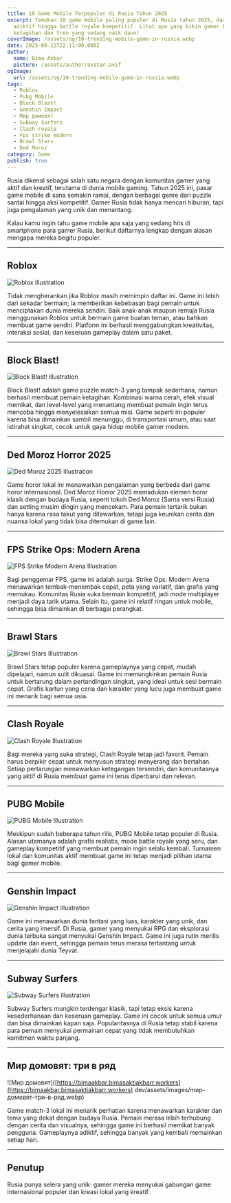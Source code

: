```yaml
---
title: 10 Game Mobile Terpopuler di Rusia Tahun 2025
excerpt: Temukan 10 game mobile paling populer di Rusia tahun 2025, dari puzzle
  adiktif hingga battle royale kompetitif. Lihat apa yang bikin gamer Rusia
  ketagihan dan tren yang sedang naik daun!
coverImage: /assets/og/10-trending-mobile-game-in-russia.webp
date: 2025-08-22T22:11:00.000Z
author:
  name: Bima Akbar
  picture: /assets/author/avatar.avif
ogImage:
  url: /assets/og/10-trending-mobile-game-in-russia.webp
tags:
  - Roblox
  - Pubg Mobile
  - Block Blast!
  - Genshin Impact
  - Мир домовят
  - Subway Surfers
  - Clash royale
  - Fps strike modern
  - Brawl Stars
  - Ded Moroz
category: Game
publish: true
---
```

Rusia dikenal sebagai salah satu negara dengan komunitas gamer yang aktif dan kreatif, terutama di dunia mobile gaming. Tahun 2025 ini, pasar game mobile di sana semakin ramai, dengan berbagai genre dari puzzle santai hingga aksi kompetitif. Gamer Rusia tidak hanya mencari hiburan, tapi juga pengalaman yang unik dan menantang.

Kalau kamu ingin tahu game mobile apa saja yang sedang hits di smartphone para gamer Rusia, berikut daftarnya lengkap dengan alasan mengapa mereka begitu populer.

* * *

## Roblox

![Roblox illustration](https://bimaakbar.bimasaktiakbarr.workers.dev/assets/images/roblox.webp)

Tidak mengherankan jika Roblox masih memimpin daftar ini. Game ini lebih dari sekadar bermain; ia memberikan kebebasan bagi pemain untuk menciptakan dunia mereka sendiri. Baik anak-anak maupun remaja Rusia menggunakan Roblox untuk bermain game buatan teman, atau bahkan membuat game sendiri. Platform ini berhasil menggabungkan kreativitas, interaksi sosial, dan keseruan gameplay dalam satu paket.

* * *

## Block Blast!

![Block Blast! illustration](https://bimaakbar.bimasaktiakbarr.workers.dev/assets/images/block-blast.webp)

Block Blast! adalah game puzzle match-3 yang tampak sederhana, namun berhasil membuat pemain ketagihan. Kombinasi warna cerah, efek visual memikat, dan level-level yang menantang membuat pemain ingin terus mencoba hingga menyelesaikan semua misi. Game seperti ini populer karena bisa dimainkan sambil menunggu, di transportasi umum, atau saat istirahat singkat, cocok untuk gaya hidup mobile gamer modern.

* * *

## Ded Moroz Horror 2025

![Ded Moroz 2025 illustration](https://bimaakbar.bimasaktiakbarr.workers.dev/assets/images/ded-moroz.webp)

Game horor lokal ini menawarkan pengalaman yang berbeda dari game horor internasional. Ded Moroz Horror 2025 memadukan elemen horor klasik dengan budaya Rusia, seperti tokoh Ded Moroz (Santa versi Rusia) dan setting musim dingin yang mencekam. Para pemain tertarik bukan hanya karena rasa takut yang ditawarkan, tetapi juga keunikan cerita dan nuansa lokal yang tidak bisa ditemukan di game lain.

* * *

## FPS Strike Ops: Modern Arena

![FPS Strike Modern Arena Illustration](https://bimaakbar.bimasaktiakbarr.workers.dev/assets/images/fps-strike-modern-arena.webp)

Bagi penggemar FPS, game ini adalah surga. Strike Ops: Modern Arena menawarkan tembak-menembak cepat, peta yang variatif, dan grafis yang memukau. Komunitas Rusia suka bermain kompetitif, jadi mode multiplayer menjadi daya tarik utama. Selain itu, game ini relatif ringan untuk mobile, sehingga bisa dimainkan di berbagai perangkat.

* * *

## Brawl Stars

![Brawl Stars Illustration](https://bimaakbar.bimasaktiakbarr.workers.dev/assets/images/brawl-stars.webp)

Brawl Stars tetap populer karena gameplaynya yang cepat, mudah dipelajari, namun sulit dikuasai. Game ini memungkinkan pemain Rusia untuk bertarung dalam pertandingan singkat, yang ideal untuk sesi bermain cepat. Grafis kartun yang ceria dan karakter yang lucu juga membuat game ini menarik bagi semua usia.

* * *

## Clash Royale

![Clash Royale Illustration](https://bimaakbar.bimasaktiakbarr.workers.dev/assets/images/clash-royale.webp)

Bagi mereka yang suka strategi, Clash Royale tetap jadi favorit. Pemain harus berpikir cepat untuk menyusun strategi menyerang dan bertahan. Setiap pertarungan menawarkan ketegangan tersendiri, dan komunitasnya yang aktif di Rusia membuat game ini terus diperbarui dan relevan.

* * *

## PUBG Mobile

![PUBG Mobile Illustration](https://bimaakbar.bimasaktiakbarr.workers.dev/assets/images/pubg-mobile.webp)

Meskipun sudah beberapa tahun rilis, PUBG Mobile tetap populer di Rusia. Alasan utamanya adalah grafis realistis, mode battle royale yang seru, dan gameplay kompetitif yang membuat pemain ingin selalu kembali. Turnamen lokal dan komunitas aktif membuat game ini tetap menjadi pilihan utama bagi gamer mobile.

* * *

## Genshin Impact

![Genshin Impact Illustration](https://bimaakbar.bimasaktiakbarr.workers.dev/assets/images/genshin-impact.webp)

Game ini menawarkan dunia fantasi yang luas, karakter yang unik, dan cerita yang imersif. Di Rusia, gamer yang menyukai RPG dan eksplorasi dunia terbuka sangat menyukai Genshin Impact. Game ini juga rutin merilis update dan event, sehingga pemain terus merasa tertantang untuk menjelajahi dunia Teyvat.

* * *

## Subway Surfers

![Subway Surfers illustration](https://bimaakbar.bimasaktiakbarr.workers.dev/assets/images/subway-surfers.webp)

Subway Surfers mungkin terdengar klasik, tapi tetap eksis karena kesederhanaan dan keseruan gameplay. Game ini cocok untuk semua umur dan bisa dimainkan kapan saja. Popularitasnya di Rusia tetap stabil karena para pemain menyukai permainan cepat yang tidak membutuhkan komitmen waktu panjang.

* * *

## Мир домовят: три в ряд

!\[Мир домовят\]([https://bimaakbar.bimasaktiakbarr.workers](https://bimaakbar.bimasaktiakbarr.workers) dev/assets/images/mир-домовят-три-в-ряд.webp)

Game match-3 lokal ini menarik perhatian karena menawarkan karakter dan tema yang dekat dengan budaya Rusia. Pemain merasa lebih terhubung dengan cerita dan visualnya, sehingga game ini berhasil memikat banyak pengguna. Gameplaynya adiktif, sehingga banyak yang kembali memainkan setiap hari.

* * *

## Penutup

Rusia punya selera yang unik: gamer mereka menyukai gabungan game internasional populer dan kreasi lokal yang kreatif.